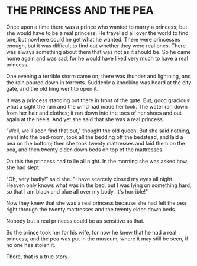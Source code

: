 # THE PRINCESS AND THE PEA

Once upon a time there was a prince who wanted to marry a
princess; but she would have to be a real princess. He travelled all
over the world to find one, but nowhere could he get what he wanted.
There were princesses enough, but it was difficult to find out whether
they were real ones. There was always something about them that was
not as it should be. So he came home again and was sad, for he would
have liked very much to have a real princess.

One evening a terrible storm came on; there was thunder and
lightning, and the rain poured down in torrents. Suddenly a knocking
was heard at the city gate, and the old king went to open it.

It was a princess standing out there in front of the gate. But,
good gracious! what a sight the rain and the wind had made her look.
The water ran down from her hair and clothes; it ran down into the
toes of her shoes and out again at the heels. And yet she said that
she was a real princess.

"Well, we'll soon find that out," thought the old queen. But she
said nothing, went into the bed-room, took all the bedding off the
bedstead, and laid a pea on the bottom; then she took twenty
mattresses and laid them on the pea, and then twenty eider-down beds
on top of the mattresses.

On this the princess had to lie all night. In the morning she
was asked how she had slept.

"Oh, very badly!" said she. "I have scarcely closed my eyes all
night. Heaven only knows what was in the bed, but I was lying on
something hard, so that I am black and blue all over my body. It's
horrible!"

Now they knew that she was a real princess because she had felt
the pea right through the twenty mattresses and the twenty
eider-down beds.

Nobody but a real princess could be as sensitive as that.

So the prince took her for his wife, for now he knew that he had a
real princess; and the pea was put in the museum, where it may still
be seen, if no one has stolen it.

There, that is a true story.




